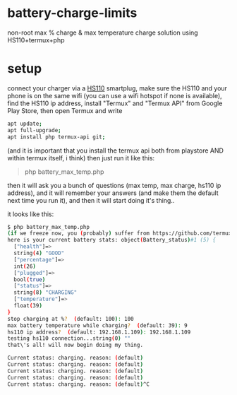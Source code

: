 # battery-charge-limits
non-root max % charge &amp; max temperature charge solution using HS110+termux+php 

# setup
connect your charger via a [HS110](https://www.tp-link.com/uk/home-networking/smart-plug/hs110/) smartplug, make sure the HS110 and your phone is on the same wifi (you can use a wifi hotspot if none is available), find the HS110 ip address, 
install "Termux" and "Termux API" from Google Play Store,
then open Termux and write 
```sh
apt update;
apt full-upgrade;
apt install php termux-api git;
```
(and it is important that you install the termux api both from playstore AND within termux itself, i think)
then just run it like this: 

> php battery_max_temp.php

then it will ask you a bunch of questions (max temp, max charge, hs110 ip address), and it will remember your answers (and make them the default next time you run it), 
and then it will start doing it's thing..

it looks like this:

```sh
$ php battery_max_temp.php
(if we freeze now, you (probably) suffer from https://github.com/termux/termux-packages/issues/334 ... no you don\'t!)
here is your current battery stats: object(Battery_status)#1 (5) {
  ["health"]=>
  string(4) "GOOD"
  ["percentage"]=>
  int(26)
  ["plugged"]=>
  bool(true)
  ["status"]=>
  string(8) "CHARGING"
  ["temperature"]=>
  float(39)
}
stop charging at %?  (default: 100): 100
max battery temperature while charging?  (default: 39): 9
hs110 ip address?  (default: 192.168.1.109): 192.168.1.109
testing hs110 connection...string(0) ""
that\'s all! will now begin doing my thing.

Current status: charging. reason: (default)
Current status: charging. reason: (default)
Current status: charging. reason: (default)
Current status: charging. reason: (default)
Current status: charging. reason: (default)^C
```
